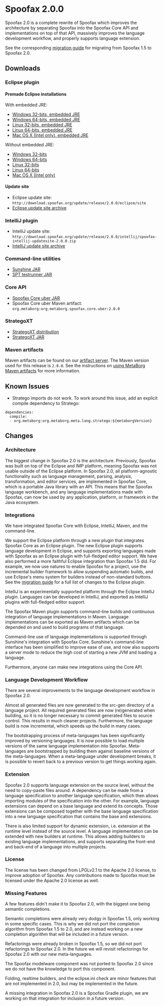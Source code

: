 # Spoofax 2.0.0

Spoofax 2.0 is a complete rewrite of Spoofax which improves the architecture by separating Spoofax into the Spoofax Core API and implementations on top of that API, massively improves the language development workflow, and properly supports language extension.

See the corresponding [migration guide](../migrate/2.0.0.md) for migrating from Spoofax 1.5 to Spoofax 2.0.


## Downloads

### Eclipse plugin

#### Premade Eclipse installations

With embedded JRE:

* [Windows 32-bits, embedded JRE](http://download.spoofax.org/update/release/2.0.0/eclipse/spoofax-win32-x86-jre-2.0.0.zip)
* [Windows 64-bits, embedded JRE](http://download.spoofax.org/update/release/2.0.0/eclipse/spoofax-win32-x86_64-jre-2.0.0.zip)
* [Linux 32-bits, embedded JRE](http://download.spoofax.org/update/release/2.0.0/eclipse/spoofax-linux-x86-jre-2.0.0.tar.gz)
* [Linux 64-bits, embedded JRE](http://download.spoofax.org/update/release/2.0.0/eclipse/spoofax-linux-x86_64-jre-2.0.0.tar.gz)
* [Mac OS X (Intel only), embedded JRE](http://download.spoofax.org/update/release/2.0.0/eclipse/spoofax-macosx-x86_64-jre-2.0.0.tar.gz)

Without embedded JRE:

* [Windows 32-bits](http://download.spoofax.org/update/release/2.0.0/eclipse/spoofax-win32-x86-2.0.0.zip)
* [Windows 64-bits](http://download.spoofax.org/update/release/2.0.0/eclipse/spoofax-win32-x86_64-2.0.0.zip)
* [Linux 32-bits](http://download.spoofax.org/update/release/2.0.0/eclipse/spoofax-linux-x86-2.0.0.tar.gz)
* [Linux 64-bits](http://download.spoofax.org/update/release/2.0.0/eclipse/spoofax-linux-x86_64-2.0.0.tar.gz)
* [Mac OS X (Intel only)](http://download.spoofax.org/update/release/2.0.0/eclipse/spoofax-macosx-x86_64-2.0.0.tar.gz)

#### Update site

* Eclipse update site: `http://download.spoofax.org/update/release/2.0.0/eclipse/site`
* [Eclipse update site archive](http://download.spoofax.org/update/release/2.0.0/eclipse/spoofax-eclipse-updatesite-2.0.0.zip)

### IntelliJ plugin

* IntelliJ update site: `http://download.spoofax.org/update/release/2.0.0/intellij/spoofax-intellij-updatesite-2.0.0.zip`
* [IntelliJ update site archive](http://download.spoofax.org/update/release/2.0.0/intellij/spoofax-intellij-updatesite-2.0.0.zip)

### Command-line utilities

* [Sunshine JAR](http://download.spoofax.org/update/release/2.0.0/spoofax-sunshine-2.0.0.jar)
* [SPT testrunner JAR](http://download.spoofax.org/update/release/2.0.0/spoofax-testrunner-2.0.0.jar)

### Core API

* [Spoofax Core uber JAR](http://download.spoofax.org/update/release/2.0.0/spoofax-uber-2.0.0.jar)
* Spoofax Core uber Maven artifact: `org.metaborg:org.metaborg.spoofax.core.uber:2.0.0`

### StrategoXT

* [StrategoXT distribution](http://download.spoofax.org/update/release/2.0.0/strategoxt-distrib-2.0.0.tar)
* [StrategoXT JAR](http://download.spoofax.org/update/release/2.0.0/strategoxt-2.0.0.jar)

### Maven artifacts

Maven artifacts can be found on our [artifact server](http://artifacts.metaborg.org/content/repositories/releases/org/metaborg/).
The Maven version used for this release is `2.0.0`. See the instructions on [using MetaBorg Maven artifacts](../../dev/maven.md) for more information.

## Known Issues

* Stratego imports do not work. To work around this issue, add an explicit compile dependency to Stratego:

```
dependencies:
  compile:
  - org.metaborg:org.metaborg.meta.lang.stratego:${metaborgVersion}
```

## Changes

### Architecture

The biggest change in Spoofax 2.0 is the architecture. Previously, Spoofax was built on top of the Eclipse and IMP platform, meaning Spoofax was not usable outside of the Eclipse platform. In Spoofax 2.0, all platform-agnostic functionality such as language management, parsing, analysis, transformation, and editor services, are implemented in Spoofax Core, which is a portable Java library with an API. This means that the Spoofax language workbench, and any language implementations made with Spoofax, can now be used by any application, platform, or framework in the Java ecosystem.


### Integrations

We have integrated Spoofax Core with Eclipse, IntelliJ, Maven, and the command-line.

We support the Eclipse platform through a new plugin that integrates Spoofax Core as an Eclipse plugin. The new Eclipse plugin supports language development in Eclipse, and supports exporting languages made with Spoofax as an Eclipse plugin with full-fledged editor support. We have also performed a more faithful Eclipse integration than Spoofax 1.5 did. For example, we now use natures to enable Spoofax for a project, use the incremental builder framework to allow suspending automatic builds, and use Eclipse's menu system for builders instead of non-standard buttons. See the [migration guide](../migrate/2.0.0.md) for a full list of changes to the Eclipse plugin.

IntelliJ is an experimentally supported platform through the Eclipse IntelliJ plugin. Languages can be developed in IntelliJ, and exported as IntelliJ plugins with full-fledged editor support.

The Spoofax Maven plugin supports command-line builds and continuous integration of language implementations in Maven. Language implementations can be exported as Maven artifacts which can be depended on and used to build programs of that language.

Command-line use of language implementations is supported through Sunshine's integration with Spoofax Core. Sunshine's command-line interface has been simplified to improve ease of use, and now also supports a server mode to reduce the high cost of starting a new JVM and loading a language.

Furthermore, anyone can make new integrations using the Core API.


### Language Development Workflow

There are several improvements to the language development workflow in Spoofax 2.0.

Almost all generated files are now generated to the <span class='file'>src-gen</span> directory of a language project. All required generated files are now (re)generated when building, so it is no longer necessary to commit generated files to source control. This results in much cleaner projects. Furthermore, the language build is now incremental, which speeds up the build in many cases.

The bootstrapping process of meta-languages has been significantly improved by versioning languages. It is now possible to load multiple versions of the same language implementation into Spoofax. Meta-languages are bootstrapped by building them against baseline versions of the meta-languages. When a meta-language under development breaks, it is possible to revert back to a previous version to get things working again.


### Extension

Spoofax 2.0 supports language extension on the source level, without the need to copy-paste files around. A dependency can be made from a language specification to another language specification, which then allows importing modules of the specification into the other.
For example, language extensions can depend on a base language and extend its concepts. Those extensions can be composed together with the base language specification into a new language specification that contains the base and extensions.

There is also limited support for dynamic extension, i.e. extension at the runtime level instead of the source level. A language implementation can be extended with new builders at runtime. This allows adding builders to existing language implementations, and supports separating the front-end and back-end of a language into multiple projects.


### License

The license has been changed from LPGLv2.1 to the Apache 2.0 license, to improve adoption of Spoofax. Any contributions made to Spoofax must be licensed under the Apache 2.0 license as well.


###  Missing Features

A few features didn't make it to Spoofax 2.0, with the biggest one being semantic completions.

Semantic completions were already very dodgy in Spoofax 1.5, only working in some specific cases. This is why we did not port the completion algorithm from Spoofax 1.5 to 2.0, and are instead working on a new completion algorithm that will be included in a future version.

Refactorings were already broken in Spoofax 1.5, so we did not port refactorings to Spoofax 2.0. In the future we will revisit refactorings for Spoofax 2.0 with our new meta-languages.

The Spoofax modelware component was not ported to Spoofax 2.0 since we do not have the knowledge to port this component.

Folding, realtime builders, and the <span class='file'>eclipse.ini</span> check are minor features that are not implemented in 2.0, but may be implemented in the future.

A missing integration in Spoofax 2.0 is a Spoofax Gradle plugin, we are working on that integration for inclusion in a future version.
